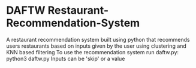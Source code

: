 # DAFTW Restaurant-Recommendation-System
A restaurant recommendation system built using python that recommends users restaurants based on inputs given by the user using clustering and KNN based filtering
To use the recommendation system run daftw.py: python3 daftw.py
Inputs can be 'skip' or a value
